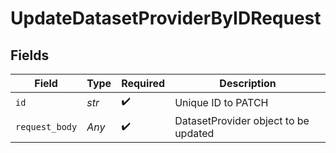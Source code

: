 # UpdateDatasetProviderByIDRequest


## Fields

| Field                                | Type                                 | Required                             | Description                          |
| ------------------------------------ | ------------------------------------ | ------------------------------------ | ------------------------------------ |
| `id`                                 | *str*                                | :heavy_check_mark:                   | Unique ID to PATCH                   |
| `request_body`                       | *Any*                                | :heavy_check_mark:                   | DatasetProvider object to be updated |